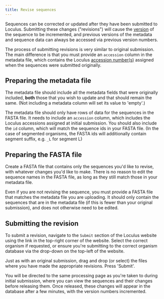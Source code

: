 ```yaml
---
title: Revise sequences
---
```


Sequences can be corrected or updated after they have been submitted to Loculus. Submitting these changes ("revisions") will cause the [version](../../introduction/glossary/#version) of the sequence to be incremented, and previous versions of the metadata and sequence data can always be accessed via previous version numbers.

The process of submitting revisions is very similar to original submission. The main difference is that you must provide an `accession` column in the metadata file, which contains the Loculus [accession number(s)](../../introduction/glossary/#accession) assigned when the sequences were submitted originally.

## Preparing the metadata file

The metadata file should include all the metadata fields that were originally included, **both** those that you wish to update and that should remain the same. (Not including a metadata column will set its value to 'empty'.)

The metadata file should only have rows of data for the sequences in the FASTA file. It needs to include an `accession` column, which includes the Loculus accessions assigned at initial submission. You should also include the `id` column, which will match the sequence ids in your FASTA file. (In the case of segmented organisms, the FASTA ids will additionally contain segment suffix, e.g. `_L` for segment L)

## Preparing the FASTA file

Create a FASTA file that contains only the sequences you'd like to revise, with whatever changes you'd like to make. There is no reason to edit the sequence names in the FASTA file, as long as they still match those in your metadata file.

Even if you are not revising the sequence, you must provide a FASTA file that matches the metadata file you are uploading. It should only contain the sequences that are in the metadata file (if this is fewer than your original submission), and does not otherwise need to be edited.

## Submitting the revision

To submit a revision, navigate to the `Submit` section of the Loculus website using the link in the top-right corner of the website. Select the correct organism if requested, or ensure you're submitting to the correct organism database via the drop-down on the top-left of the website.

Just as with an original submission, drag and drop (or select) the files where you have made the appropriate revisions. Press 'Submit'.

You will be directed to the same processing page as you're taken to during initial submission, where you can view the sequences and their changes before releasing them. Once released, these changes will appear in the database after a few minutes, with the version numbers incremented.
